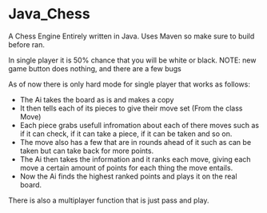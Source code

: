 # Java_Chess
A Chess Engine Entirely written in Java. 
Uses Maven so make sure to build before ran.

In single player it is 50% chance that you will be white or black.
NOTE: new game button does nothing, and there are a few bugs

As of now there is only hard mode for single player that works as follows:

- The Ai takes the board as is and makes a copy
- It then tells each of its pieces to give their move set (From the class Move)
- Each piece grabs usefull infromation about each of there moves such as if it can check, if it can take a piece, if it can be taken and so on.
- The move also has a few that are in rounds ahead of it such as can be taken but can take back for more points.
- The Ai then takes the information and it ranks each move, giving each move a certain amount of points for each thing the move entails.
- Now the Ai finds the highest ranked points and plays it on the real board.

There is also a multiplayer function that is just pass and play.

